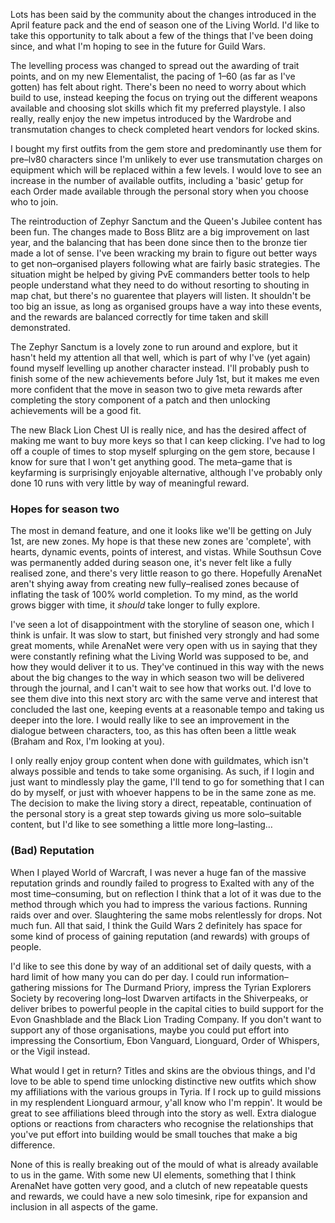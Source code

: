 Lots has been said by the community about the changes introduced in the April feature pack and the end of season one of the Living World. I'd like to take this opportunity to talk about a few of the things that I've been doing since, and what I'm hoping to see in the future for Guild Wars.

The levelling process was changed to spread out the awarding of trait points, and on my new Elementalist, the pacing of 1–60 (as far as I've gotten) has felt about right. There's been no need to worry about which build to use, instead keeping the focus on trying out the different weapons available and choosing slot skills which fit my preferred playstyle. I also really, really enjoy the new impetus introduced by the Wardrobe and transmutation changes to check completed heart vendors for locked skins.

I bought my first outfits from the gem store and predominantly use them for pre–lv80 characters since I'm unlikely to ever use transmutation charges on equipment which will be replaced within a few levels. I would love to see an increase in the number of available outfits, including a 'basic' getup for each Order made available through the personal story when you choose who to join.

The reintroduction of Zephyr Sanctum and the Queen's Jubilee content has been fun. The changes made to Boss Blitz are a big improvement on last year, and the balancing that has been done since then to the bronze tier made a lot of sense. I've been wracking my brain to figure out better ways to get non–organised players following what are fairly basic strategies. The situation might be helped by giving PvE commanders better tools to help people understand what they need to do without resorting to shouting in map chat, but there's no guarentee that players will listen. It shouldn't be too big an issue, as long as organised groups have a way into these events, and the rewards are balanced correctly for time taken and skill demonstrated.

The Zephyr Sanctum is a lovely zone to run around and explore, but it hasn't held my attention all that well, which is part of why I've (yet again) found myself levelling up another character instead. I'll probably push to finish some of the new achievements before July 1st, but it makes me even more confident that the move in season two to give meta rewards after completing the story component of a patch and then unlocking achievements will be a good fit.

The new Black Lion Chest UI is really nice, and has the desired affect of making me want to buy more keys so that I can keep clicking. I've had to log off a couple of times to stop myself splurging on the gem store, because I know for sure that I won't get anything good. The meta–game that is keyfarming is surprisingly enjoyable alternative, although I've probably only done 10 runs with very little by way of meaningful reward.

### Hopes for season two

The most in demand feature, and one it looks like we'll be getting on July 1st, are new zones. My hope is that these new zones are 'complete', with hearts, dynamic events, points of interest, and vistas. While Southsun Cove was permanently added during season one, it's never felt like a fully realised zone, and there's very little reason to go there. Hopefully ArenaNet aren't shying away from creating new fully–realised zones because of inflating the task of 100% world completion. To my mind, as the world grows bigger with time, it *should* take longer to fully explore.

I've seen a lot of disappointment with the storyline of season one, which I think is unfair. It was slow to start, but finished very strongly and had some great moments, while ArenaNet were very open with us in saying that they were constantly refining what the Living World was supposed to be, and how they would deliver it to us. They've continued in this way with the news about the big changes to the way in which season two will be delivered through the journal, and I can't wait to see how that works out. I'd love to see them dive into this next story arc with the same verve and interest that concluded the last one, keeping events at a reasonable tempo and taking us deeper into the lore. I would really like to see an improvement in the dialogue between characters, too, as this has often been a little weak (Braham and Rox, I'm looking at you).

I only really enjoy group content when done with guildmates, which isn't always possible and tends to take some organising. As such, if I login and just want to mindlessly play the game, I'll tend to go for something that I can do by myself, or just with whoever happens to be in the same zone as me. The decision to make the living story a direct, repeatable, continuation of the personal story is a great step towards giving us more solo–suitable content, but I'd like to see something a little more long–lasting…

### (Bad) Reputation

When I played World of Warcraft, I was never a huge fan of the massive reputation grinds and roundly failed to progress to Exalted with any of the most time–consuming, but on reflection I think that a lot of it was due to the method through which you had to impress the various factions. Running raids over and over. Slaughtering the same mobs relentlessly for drops. Not much fun. All that said, I think the Guild Wars 2 definitely has space for some kind of process of gaining reputation (and rewards) with groups of people.

I'd like to see this done by way of an additional set of daily quests, with a hard limit of how many you can do per day. I could run information–gathering missions for The Durmand Priory, impress the Tyrian Explorers Society by recovering long–lost Dwarven artifacts in the Shiverpeaks, or deliver bribes to powerful people in the capital cities to build support for the Evon Gnashblade and the Black Lion Trading Company. If you don't want to support any of those organisations, maybe you could put effort into impressing the Consortium, Ebon Vanguard, Lionguard, Order of Whispers, or the Vigil instead.

What would I get in return? Titles and skins are the obvious things, and I'd love to be able to spend time unlocking distinctive new outfits which show my affiliations with the various groups in Tyria. If I rock up to guild missions in my resplendent Lionguard armour, y'all know who I'm reppin'. It would be great to see affiliations bleed through into the story as well. Extra dialogue options or reactions from characters who recognise the relationships that you've put effort into building would be small touches that make a big difference.

None of this is really breaking out of the mould of what is already available to us in the game. With some new UI elements, something that I think ArenaNet have gotten very good, and a clutch of new repeatable quests and rewards, we could have a new solo timesink, ripe for expansion and inclusion in all aspects of the game.
